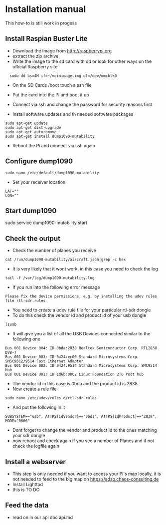 # Installation manual
This how-to is still work in progess

## Install Raspian Buster Lite
* Download the Image from http://raspberrypi.org
* extract the zip archive
* Write the image to the sd card with dd or look for other ways on the official Raspberry site

```
  sudo dd bs=4M if=~/meinimage.img of=/dev/mmcblk0
```

* On the SD Cards /boot touch a ssh file

* Put the card into the Pi and boot it up
* Connect via ssh and change the password for security reasons first
* Install software updates and th needed software packages

```
sudo apt-get update
sudo apt-get dist-upgrade
sudo apt-get autoremove
sudo apt-get install dump1090-mutability
```

* Reboot the Pi and connect via ssh again

## Configure dump1090

```
sudo nano /etc/default/dump1090-mutability
```
* Set your receiver location
```
LAT=""
LON=""
```

## Start dump1090
sudo service dump1090-mutability start

## Check the output
* Check the number of planes you receive

```
cat /run/dump1090-mutability/aircraft.json|grep -c hex
```
* It is very likely that it wont work, in this case you need to check the log

```
tail -f /var/log/dump1090-mutability.log
```
* If you run into the following error message
```
Please fix the device permissions, e.g. by installing the udev rules file rtl-sdr.rules
```
* You need to create a udev rule file for your particular rtl-sdr dongle
* To do this check the vendor id and product id of your usb dongle
```
lsusb
```
* It will give you a list of all the USB Devices connected similar to the following one
```
Bus 001 Device 004: ID 0bda:2838 Realtek Semiconductor Corp. RTL2838 DVB-T
Bus 001 Device 003: ID 0424:ec00 Standard Microsystems Corp. SMSC9512/9514 Fast Ethernet Adapter
Bus 001 Device 002: ID 0424:9514 Standard Microsystems Corp. SMC9514 Hub
Bus 001 Device 001: ID 1d6b:0002 Linux Foundation 2.0 root hub
```
* The vendor id in this case is 0bda and the product id is 2838
* Now create a rule file
```
sudo nano /etc/udev/rules.d/rtl-sdr.rules
```
* And put the following in it
```
SUBSYSTEM=="usb", ATTRS{idVendor}=="0bda", ATTRS{idProduct}=="2838",  MODE="0666"
```
* Dont forget to change the vendor and product id to the ones matching your sdr dongle
* now reboot and check again if you see a number of Planes and if not check the logfile again


## Install a webserver
* This step is only needed if you want to access your Pi's map locally, it is not needed to feed to the big map on https://adsb.chaos-consulting.de
* Install Lighttpd
* this is TO DO

## Feed the data
* read on in our api doc api.md
